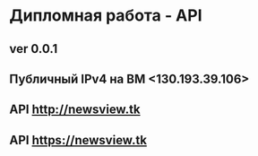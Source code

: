 # Дипломная работа - API

## ver 0.0.1

## Публичный IPv4 на ВМ <130.193.39.106>

## API  <http://newsview.tk>

## API  <https://newsview.tk>
